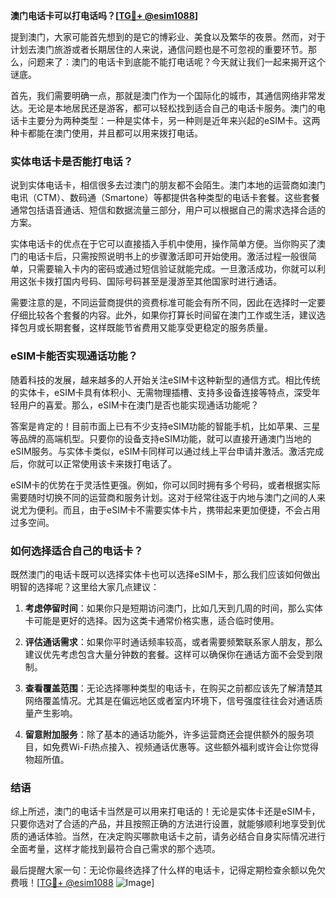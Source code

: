 **澳门电话卡可以打电话吗？[[TG💪+ @esim1088](https://t.me/s/esim1088)]**

提到澳门，大家可能首先想到的是它的博彩业、美食以及繁华的夜景。然而，对于计划去澳门旅游或者长期居住的人来说，通信问题也是不可忽视的重要环节。那么，问题来了：澳门的电话卡到底能不能打电话呢？今天就让我们一起来揭开这个谜底。

首先，我们需要明确一点，那就是澳门作为一个国际化的城市，其通信网络非常发达。无论是本地居民还是游客，都可以轻松找到适合自己的电话卡服务。澳门的电话卡主要分为两种类型：一种是实体卡，另一种则是近年来兴起的eSIM卡。这两种卡都能在澳门使用，并且都可以用来拨打电话。

### 实体电话卡是否能打电话？

说到实体电话卡，相信很多去过澳门的朋友都不会陌生。澳门本地的运营商如澳门电讯（CTM）、数码通（Smartone）等都提供各种类型的电话卡套餐。这些套餐通常包括语音通话、短信和数据流量三部分，用户可以根据自己的需求选择合适的方案。

实体电话卡的优点在于它可以直接插入手机中使用，操作简单方便。当你购买了澳门的电话卡后，只需按照说明书上的步骤激活即可开始使用。激活过程一般很简单，只需要输入卡内的密码或通过短信验证就能完成。一旦激活成功，你就可以利用这张卡拨打国内号码、国际号码甚至是漫游至其他国家时进行通话。

需要注意的是，不同运营商提供的资费标准可能会有所不同，因此在选择时一定要仔细比较各个套餐的内容。此外，如果你打算长时间留在澳门工作或生活，建议选择包月或长期套餐，这样既能节省费用又能享受更稳定的服务质量。

### eSIM卡能否实现通话功能？

随着科技的发展，越来越多的人开始关注eSIM卡这种新型的通信方式。相比传统的实体卡，eSIM卡具有体积小、无需物理插槽、支持多设备连接等特点，深受年轻用户的喜爱。那么，eSIM卡在澳门是否也能实现通话功能呢？

答案是肯定的！目前市面上已有不少支持eSIM功能的智能手机，比如苹果、三星等品牌的高端机型。只要你的设备支持eSIM功能，就可以直接开通澳门当地的eSIM服务。与实体卡类似，eSIM卡同样可以通过线上平台申请并激活。激活完成后，你就可以正常使用该卡来拨打电话了。

eSIM卡的优势在于灵活性更强。例如，你可以同时拥有多个号码，或者根据实际需要随时切换不同的运营商和服务计划。这对于经常往返于内地与澳门之间的人来说尤为便利。而且，由于eSIM卡不需要实体卡片，携带起来更加便捷，不会占用过多空间。

### 如何选择适合自己的电话卡？

既然澳门的电话卡既可以选择实体卡也可以选择eSIM卡，那么我们应该如何做出明智的选择呢？这里给大家几点建议：

1. **考虑停留时间**：如果你只是短期访问澳门，比如几天到几周的时间，那么实体卡可能是更好的选择。因为这类卡通常价格实惠，适合临时使用。
   
2. **评估通话需求**：如果你平时通话频率较高，或者需要频繁联系家人朋友，那么建议优先考虑包含大量分钟数的套餐。这样可以确保你在通话方面不会受到限制。

3. **查看覆盖范围**：无论选择哪种类型的电话卡，在购买之前都应该先了解清楚其网络覆盖情况。尤其是在偏远地区或者室内环境下，信号强度往往会对通话质量产生影响。

4. **留意附加服务**：除了基本的通话功能外，许多运营商还会提供额外的服务项目，如免费Wi-Fi热点接入、视频通话优惠等。这些额外福利或许会让你觉得物超所值。

### 结语

综上所述，澳门的电话卡当然是可以用来打电话的！无论是实体卡还是eSIM卡，只要你选对了合适的产品，并且按照正确的方法进行设置，就能够顺利地享受到优质的通话体验。当然，在决定购买哪款电话卡之前，请务必结合自身实际情况进行全面考量，这样才能找到最符合自己需求的那个选项。

最后提醒大家一句：无论你最终选择了什么样的电话卡，记得定期检查余额以免欠费哦！[[TG💪+ @esim1088](https://t.me/s/esim1088) ![Image](https://i.postimg.cc/4NQfJmqS/Snipaste-2025-05-13-00-14-12.png)]